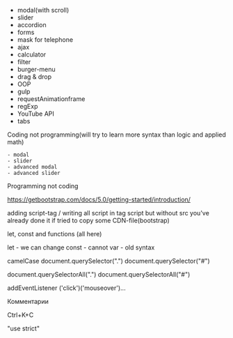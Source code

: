 - modal(with scroll)
- slider
- accordion
- forms
- mask for telephone 
- ajax
- calculator
- filter
- burger-menu
- drag & drop
- OOP
- gulp 
- requestAnimationframe
- regExp
- YouTube API
- tabs

Coding not programming(will try to learn more syntax than logic and applied math)

    - modal 
    - slider
    - advanced modal
    - advanced slider

Programming not coding

https://getbootstrap.com/docs/5.0/getting-started/introduction/

adding script-tag / writing all script in tag script but without src
you've already done it if tried to copy some CDN-file(bootstrap)

let, const and functions (all here)

let - we can change
const - cannot
var - old syntax

camelCase
document.querySelector(".")
document.querySelector("#")

document.querySelectorAll(".")
document.querySelectorAll("#")


addEventListener ('click')('mouseover')...

Комментарии

Ctrl+K+C 

"use strict" 

